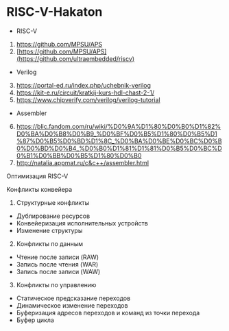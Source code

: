 # RISC-V-Hakaton
* RISC-V
1. https://github.com/MPSU/APS
2. [https://github.com/MPSU/APS](https://github.com/ultraembedded/riscv)
* Verilog
3. https://portal-ed.ru/index.php/uchebnik-verilog
4. https://kit-e.ru/circuit/kratkij-kurs-hdl-chast-2-1/
5. https://www.chipverify.com/verilog/verilog-tutorial
* Assembler
6. https://blic.fandom.com/ru/wiki/%D0%9A%D1%80%D0%B0%D1%82%D0%BA%D0%B8%D0%B9_%D0%BF%D0%B5%D1%80%D0%B5%D1%87%D0%B5%D0%BD%D1%8C_%D0%BA%D0%BE%D0%BC%D0%B0%D0%BD%D0%B4_%D0%B0%D1%81%D1%81%D0%B5%D0%BC%D0%B1%D0%BB%D0%B5%D1%80%D0%B0
7. http://natalia.appmat.ru/c&c++/assembler.html


Оптимизация RISC-V

Конфликты конвейера
1. Структурные конфликты
* Дублирование ресурсов
* Конвейеризация исполнительных устройств
* Изменение структуры
2. Конфликты по данным
* Чтение после записи (RAW)
* Запись после чтения (WAR)
* Запись после записи (WAW)
3. Конфликты по управлению
* Статическое предсказание переходов
* Динамическое изменение переходов
* Буферизация адресов переходов и команд из точки перехода
* Буфер цикла
